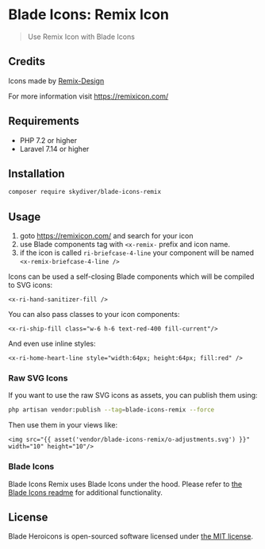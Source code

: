 # Blade Icons: Remix Icon
> Use Remix Icon with Blade Icons

## Credits
Icons made by [Remix-Design](https://github.com/Remix-Design/remixicon)

For more information visit https://remixicon.com/

## Requirements
- PHP 7.2 or higher
- Laravel 7.14 or higher

## Installation
```bash
composer require skydiver/blade-icons-remix
```

## Usage
1. goto https://remixicon.com/ and search for your icon
2. use Blade components tag with `<x-remix-` prefix and icon name.
3. if the icon is called `ri-briefcase-4-line` your component will be named `<x-remix-briefcase-4-line />`

Icons can be used a self-closing Blade components which will be compiled to SVG icons:
```blade
<x-ri-hand-sanitizer-fill />
```

You can also pass classes to your icon components:

```blade
<x-ri-ship-fill class="w-6 h-6 text-red-400 fill-current"/>
```

And even use inline styles:
```blade
<x-ri-home-heart-line style="width:64px; height:64px; fill:red" />
```

### Raw SVG Icons
If you want to use the raw SVG icons as assets, you can publish them using:
```bash
php artisan vendor:publish --tag=blade-icons-remix --force
```

Then use them in your views like:
```blade
<img src="{{ asset('vendor/blade-icons-remix/o-adjustments.svg') }}" width="10" height="10"/>
```

### Blade Icons
Blade Icons Remix uses Blade Icons under the hood. Please refer to [the Blade Icons readme](https://github.com/blade-ui-kit/blade-icons) for additional functionality.

## License
Blade Heroicons is open-sourced software licensed under [the MIT license](LICENSE.md).
